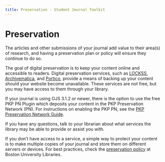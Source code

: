 ```yaml
---
title: Preservation - Student Journal Toolkit
---
```

# Preservation

The articles and other submissions of your journal add value to their area(s) of research, and having a preservation plan or policy will ensure they continue to do so.

The goal of digital preservation is to keep your content online and accessible to readers. Digital preservation services, such as [LOCKSS](https://www.lockss.org/), [Archivematica](https://www.archivematica.org/en/), and [Portico](https://www.portico.org/), provide a means of backing up your content should your website become unavailable. These services are not free, but you may have access to them through your library. 

If your journal is using OJS 3.1.2 or newer, there is the option to use the free PKP PN Plugin which deposits your content in the PKP Preservation Network (PN). For instructions on enabling the PKP PN, see the [PKP Preservation Network Guide](https://docs.pkp.sfu.ca/pkp-pn/).

If you have any questions, talk to your librarian about what services the library may be able to provide or assist you with.

If you don’t have access to a service, a simple way to protect your content is to make multiple copies of your journal and store them on different servers or devices. For best practices, check the [preservation policy](http://www.bu.edu/dioa/openbu/boston-university-libraries-digital-preservation-policy/) at Boston University Libraries.
